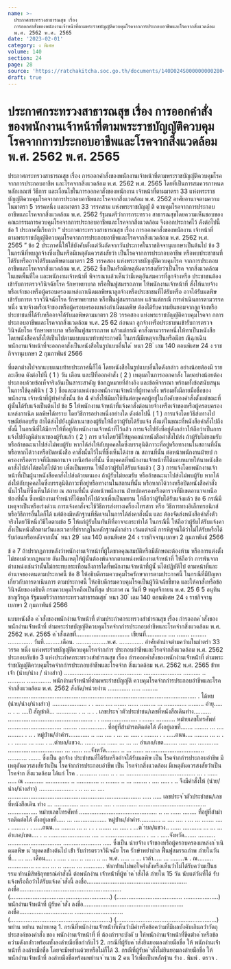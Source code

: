 ```yaml
---
name: >-
  ประกาศกระทรวงสาธารณสุข เรื่อง
  การออกคำสั่งของพนักงานเจ้าหน้าที่ตามพระราชบัญญัติควบคุมโรคจากการประกอบอาชีพและโรคจากสิ่งแวดล้อม
  พ.ศ. 2562 พ.ศ. 2565
date: '2023-02-01'
category: ง พิเศษ
volume: 140
section: 24
page: 28
source: 'https://ratchakitcha.soc.go.th/documents/140D024S0000000002804.pdf'
draft: true
---
```


# ประกาศกระทรวงสาธารณสุข เรื่อง การออกคำสั่งของพนักงานเจ้าหน้าที่ตามพระราชบัญญัติควบคุมโรคจากการประกอบอาชีพและโรคจากสิ่งแวดล้อม พ.ศ. 2562 พ.ศ. 2565

ประกาศกระทรวงสาธารณสุข เรื่อง การออกคำสั่งของพนักงานเจ้าหน้าที่ตามพระราชบัญญัติควบคุมโรคจากการประกอบอาชีพ และโรคจากสิ่งแวดล้อม พ.ศ. 2562 พ.ศ. 2565 โดยที่เป็นการสมควรกาหนดหลักเกณฑ์ วิธีการ และเงื่อนไขในการออกคาสั่งของพนักงาน เจ้าหน้าที่ตามมาตรา 33 แห่งพระราชบัญญัติควบคุมโรคจากการประกอบอาชีพและโรคจากสิ่งแวดล้อม พ.ศ. 2562 อาศัยอานาจตามความในมาตรา 5 วรรคหนึ่ง และมาตรา 33 วรรคสาม แห่งพระราชบัญญั ติ ควบคุมโรคจากการประกอบอาชีพและโรคจากสิ่งแวดล้อม พ.ศ. 2562 รัฐมนตรีว่าการกระทรวง สาธารณสุขโดยความเห็นชอบของคณะกรรมการควบคุมโรคจากการประกอบอาชีพและโรคจากสิ่งแวดล้อม จึงออกประกาศไว้ ดังต่อไปนี้ ข้อ 1 ประกาศนี้เรียกว่า “ ประกาศกระทรวงสาธารณสุข เรื่อง การออกคาสั่งของพนักงาน เจ้าหน้าที่ตามพระราชบัญญัติควบคุมโรคจากการประกอบอาชีพและโรคจากสิ่งแวดล้อม พ.ศ. 2562 พ.ศ. 2565 ” ข้อ 2 ประกาศนี้ให้ใช้บังคับตั้งแต่วันถัดจากวันประกาศในราชกิจจานุเบกษาเป็นต้นไป ข้อ 3 ในกรณีที่พบลูกจ้างซึ่งเป็นหรือมีเหตุอันควรสงสัยว่า เป็นโรคจากการประกอบอาชีพ หรือพบประชาชนที่ได้รับหรืออาจได้รับมลพิษตามมาตรา 28 วรรคสอง แห่งพระราชบัญญัติควบคุมโรค จากการประกอบอาชีพและโรคจากสิ่งแวดล้อม พ.ศ. 2562 ซึ่งเป็นหรือมีเหตุอันควรสงสัยว่าเป็นโรค จากสิ่งแวดล้อมในเขตพื้นที่ใด และพนักงานเจ้าหน้าที่ พิจารณาแล้วเห็นว่ามีเหตุอันสมควรที่ลูกจ้างหรือ ประชาชนต้องเข้ารับการตรวจวินิจฉัยโรค รักษาพยาบาล หรือฟื้นฟูสมรรถภาพ ให้พนักงานเจ้าหน้าที่ สั่งให้นายจ้างหรือเจ้าของหรือผู้ครอบครองแหล่งกาเนิดมลพิษนาลูกจ้างหรือประชาชนที่ได้รับหรือ อาจได้รับมลพิษ เข้ารับการต รวจวินิจฉัยโรค รักษาพยาบาล หรือฟื้นฟูสมรรถภาพ แล้วแต่กรณี การดำเนินการตามวรรคหนึ่ง นายจ้างหรือเจ้าของหรือผู้ครอบครองแหล่งกำเนิดมลพิษ ต้องได้รับความยินยอมจากลูกจ้างหรือประชาชนที่ได้รับหรืออาจได้รับมลพิษตามมาตรา 28 วรรคสอง แห่งพระราชบัญญัติควบคุมโรคจา กการประกอบอาชีพและโรคจากสิ่งแวดล้อม พ.ศ. 25 62 ก่อนนา ลูกจ้างหรือประชาชนเข้ารับการตรวจวินิจฉัยโรค รักษาพยาบาล หรือฟื้นฟูสมรรถภาพ แล้วแต่กรณี คาสั่งตามวรรคหนึ่งให้ทาเป็นหนังสือ โดยหนังสือคาสั่งให้เป็นไปตามแบบแนบท้ายประกาศนี้ ในกรณีมีเหตุจาเป็นหรือมีกร ณีฉุกเฉิน พนักงานเจ้าหน้าที่จะออกคาสั่งเป็นหนังสือในรูปแบบอื่นใด ้ หนา 28 ่ เลม 140 ตอนพิเศษ 24 ง ราชกิจจานุเบกษา 2 กุมภาพันธ์ 2566

ที่แตกต่างไปจากแบบแนบท้ายประกาศนี้ก็ได้ โดยหนังสือในรูปแบบอื่นใดดังกล่าว อย่างน้อยต้องมี รายละเอียด ดังต่อไปนี้ ( 1 ) วัน เดือน และปีที่ออกคำสั่ง ( 2 ) เหตุผลในการออกคาสั่ง โดยอย่างน้อยต้องประกอบด้วยข้อเท็จจริงอันเป็นสาระสาคัญ ข้อกฎหมายที่อ้างอิง และข้อพิจารณา พร้อมทั้งข้อสนับสนุนในการใช้ดุลพินิจ ( 3 ) ชื่อและตาแหน่งของพนักงานเจ้าหน้าที่ผู้ทาคาสั่ง พร้อมทั้งมีลายมือชื่อของพนักงาน เจ้าหน้าที่ผู้ทำคำสั่งนั้น ข้อ 4 คำสั่งให้มีผลใช้ยันต่อบุคคลผู้อยู่ในบังคับของคำสั่งตั้งแต่ขณะที่ผู้นั้นได้รับแจ้งเป็นต้นไป ข้อ 5 ให้พนักงานเจ้าหน้าที่แจ้งคาสั่งต่อนายจ้างหรือเจ้าของหรือผู้ครอบครองแหล่งกาเนิด มลพิษได้ทราบ โดยวิธีการอย่างหนึ่งอย่างใด ดังต่อไปนี้ ( 1 ) การแจ้งโดยวิธีส่งทางไป รษณีย์ตอบรับ ถ้าได้ส่งไปยังภูมิลาเนาของผู้รับให้ถือว่าผู้รับได้รับแจ้ง ตั้งแต่ในขณะที่หนังสือคำสั่งไปถึง ทั้งนี้ ในกรณีที่ได้มีการให้ที่อยู่กับพนักงานเจ้าหน้าที่ไว้แล้ว การแจ้งไปยังที่อยู่ดังกล่าวให้ถือว่าเป็นการแจ้งไปยังภูมิลำเนาของผู้รับแล้ว ( 2 ) การ แจ้งโดยวิธีให้บุคคลนำหนังสือคำสั่งไปส่ง ถ้าผู้รับไม่ยอมรับหรือถ้าขณะนาไปส่งไม่พบผู้รับ หากได้ส่งให้กับบุคคลใดซึ่งบรรลุนิติภาวะที่อยู่หรือทางานในสถานที่นั้น หรือหากได้วางหรือปิดหนังสือ คาสั่งนั้นไว้ในที่ซึ่งเห็นได้ง่าย ณ สถานที่นั้น ต่อหน้าพนักงานฝ่ายป กครองหรือตารวจที่มีเขตอานาจ เหนือท้องที่นั้น ซึ่งบุคคลที่พนักงานเจ้าหน้าที่ได้มอบหมายให้นาหนังสือคาสั่งไปส่งได้ขอให้ไปด้วย เพื่อเป็นพยาน ให้ถือว่าผู้รับได้รับแจ้งแล้ว ( 3 ) การแจ้งโดยพนักงานเจ้าหน้าที่เป็นผู้นาหนังสือคาสั่งไปส่งด้วยตนเอง ถ้าผู้รับไม่ยอมรับ หรือถ้าขณะนาไปส่งไม่พบผู้รับ หากได้ส่งให้กับบุคคลใดซึ่งบรรลุนิติภาวะที่อยู่หรือทางานในสถานที่นั้น หรือหากได้วางหรือปิดหนังสือคำสั่งนั้นไว้ในที่ซึ่งเห็นได้ง่าย ณ สถานที่นั้น ต่อหน้าพนักงาน ฝ่ายปกครองหรือตารวจที่มีเขตอานาจเหนือท้องที่นั้น ซึ่งพนักงานเจ้ำหน้าที่ได้ขอให้ไปด้วยเพื่อเป็นพยาน ให้ถือว่าผู้รับได้รับแจ้งแล้ว ข้อ 6 กรณีมีเหตุจาเป็นหรือเร่งด่วน การแจ้งคาสั่งจะใช้วิธีการส่งทางเครื่องโทรสาร หรือ วิธีการทางอิเล็กทรอนิกส์ หรือวิธีการอื่นใดก็ได้ แต่ต้องมีหลักฐานที่ชัดเจนในการได้ส่งคาสั่งนั้น และ ต้องจัดส่งหนังสือคำสั่งตัวจริงโดยวิธีหนึ่งวิธีใดตามข้อ 5 ให้แก่ผู้รับในทันทีที่อาจจะกระทำได้ ในกรณีนี้ ให้ถือว่าผู้รับได้รับแจ้งคาสั่งเป็นหนังสือตามวันและเวลาที่ปรากฏในหลักฐานดังกล่าว เว้นแต่จะมี การพิสูจน์ได้ว่าไม่ได้รับหรือได้รับก่อนหรือหลังจากนั้น ้ หนา 29 ่ เลม 140 ตอนพิเศษ 24 ง ราชกิจจานุเบกษา 2 กุมภาพันธ์ 2566

ข้ อ 7 ถ้าปรากฏภายหลังว่าพนักงานเจ้าหน้าที่ผู้ใดขาดคุณสมบัติหรือมีลักษณะต้องห้าม หรือการแต่งตั้งไม่ชอบด้วยกฎหมาย อันเป็นเหตุให้ผู้นั้นต้องพ้นจากตาแหน่งพนักงานเจ้าหน้าที่ ให้ถือว่า การพ้นจากตำแหน่งเช่นว่านั้นไม่กระทบกระเทือนถึงการใดที่พนักงานเจ้าหน้าที่ผู้นั้ นได้ปฏิบัติไป ตามหน้าที่และอำนาจของตนตามประกาศนี้ ข้อ 8 ให้อธิบดีกรมควบคุมโรครักษาการตามประกาศนี้ ในกรณีที่มีปัญหาเกี่ยวกับการดาเนินการ ตามประกาศนี้ ให้อธิบดีกรมควบคุมโรคเป็นผู้วินิจฉัยชี้ขาด และให้คาสั่งหรือข้อวินิจฉัยของอธิบดี กรมควบคุมโรคถือเป็นที่สุด ประกาศ ณ วันที่ 9 พฤศจิกายน พ.ศ. 25 6 5 อนุทิน ชาญวีรกูล รัฐมนตรีว่าการกระทรวงสาธารณสุข ้ หนา 30 ่ เลม 140 ตอนพิเศษ 24 ง ราชกิจจานุเบกษา 2 กุมภาพันธ์ 2566

แบบหนังสือ ค ําสั่งของพนักงํานเจ้ําหน้ําที่ ตํามประกําศกระทรวงสําธํารณสุข เรื่อง กํารออกค ําสั่งของพนักงํานเจ้ําหน้ําที่ ตํามพระรําชบัญญัติควบคุมโรคจํากกํารประกอบอําชีพและโรคจํากสิ่งแวดล้อม พ.ศ. 2562 พ.ศ. 2565 ค ําสั่งเลขที่............................... เขียนที่............ .... ....... ......... .............. วันที่..........เดือน. ..................พ.ศ. .............. อําศัยอํานําจตํามควํามในมําตรํา 33 วรรค หนึ่ง แห่งพระรําชบัญญัติควบคุมโรคจํากกําร ประกอบอําชีพและโรคจํากสิ่งแวดล้อม พ.ศ. 2562 ประกอบกับข้อ 3 แห่งประกําศกระทรวงสําธํารณสุข เรื่อง กํารออกคําสั่งของพนักงํานเจ้ําหน้ําที่ ตํามพระรําชบัญญัติควบคุมโรคจํากกํารประกอบอําชีพและโรคจําก สิ่งแวดล้อม พ.ศ. 2562 พ.ศ. 2565 ข้ําพเจ้ํา (นําย/นําง / นํางสําว) ............................ ................ ...................... .......... .. .......... .............. พนักงํานเจ้ําหน้ําที่ตํามพระรําชบัญญัติ ควบคุมโรคจํากกํารประกอบอําชีพและโรคจํากสิ่งแวดล้อม พ.ศ. 2562 สังกัด/หน่วยงําน ............. ..... ......... ............................................................................................................. . ได้พบ (นําย/นําง/นํางสําว) .................... . . ..... .... ....... ...... ......... ... ............. ......... อํายุ..... .. . .. ....ปี สัญชําติ... ............ . .. .. . . เลขประจ ําตัวประชําชน/เลขที่หนังสือเดินทําง.......... ................................................. . . ..................... . ....... ........... หมํายเลขโทรศัพท์ ............................... ........ ................ ที่อยู่ที่สํามํารถติดต่อได้ ตั้งอยู่เลขที่....... ........ ... .... ......... . .. . หมู่บ้ําน/อําคําร............ .. .... .... . ... ... ..... . ........ . . .....ถนน.... ........ ... .. . . . ....... ... ..... . ...ตําบล/แขวง.. ...... ..... ...... ... ... ... อําเภอ/เขต........ ..... .... ............ ................................ ... ...... ....จังหวัด........ .. ... ...... .................................. ........... ....... ซึ่งเป็น ลูกจ้ําง ประชําชนที่ได้รับหรืออําจได้รับมลพิษ เป็น โรคจํากกํารประกอบอําชีพ มีเหตุอันควรสงสัยว่ําเป็น โรคจํากกํารประกอบอําชีพ เป็น โรคจํากสิ่งแวดล้อม มีเหตุอันควรสงสัยว่ําเป็น โรคจําก สิ่งแวดล้อม ได้แก่ โรค . .......... ...... .. . ... ........................................ ... . ...... ..... ณ ........... .............. .. ............. .. ........ .. ... ........ . .... ..... . .. จึงมีคําสั่งให้ (นําย/นําง/นํางสําว) .................... . .. ... ... .... ............................................................................. ..... ..... เลขประจ ําตัวประชําชน/เลขที่หนังสือเดิน ทําง ... .............. ..... ....... .... . ............ ....................................... ................. หมํายเลขโทรศัพท์ ............................................. .. ... ...... ........ ที่อยู่ที่สํามํารถติดต่อได้ ตั้งอยู่เลขที่..... ... ................... หมู่บ้ําน/อําคําร............ .. .... .... . ... ... ....... .... . ........ . . .....ถนน.... ........ ... .. . . . ....... ... ..... . ...ต ําบล/แขวง.. ...... ........... ... ... ... อําเภอ/เขต.... . .. ........................ .... .. ....................... . ... . .....จังหวัด....... .......... ............................... ...................... ..... ซึ่งเป็น นํายจ้ําง เจ้ําของหรือผู้ครอบครองแหล่งก ําเนิดมลพิษ น ําบุคคลข้ํางต้นไป เข้ํา รับกํารตรวจวินิจฉัย โรค รักษําพยําบําล ฟื้นฟูสมรรถภําพ ภํายในวันที่... ... .... เดือน.... . ..... . .... .. ...... .. ... พ.ศ. ..... .. ... เวลํา..... ... ........น . ณ......... ............... ... .... ... .. ....... ... ............ หํากท่ํานไม่พอใจคําสั่งหรือเห็นว่ําไม่ได้รับควํามเป็นธ รรม ท่ํานมีสิทธิอุทธรณ์คําสั่งนี้ ต่อพนักงําน เจ้ําหน้ําที่ผู้ท ําค ําสั่งได้ ภํายใน 15 วัน นับแต่วันที่ได้ รับ แจ้งหรือถือว่ําได้รับแจ้งค ําสั่งนี้ ลงชื่อ.......................................................... ลงชื่อ........................................................... (..........................................................) (...................................... ....................) พนักงํานเจ้ําหน้ําที่ ผู้รับค ําสั่ง ลงชื่อ.......................................................... ลงชื่อ............................... ............................ (..........................................................) (..........................................................) พยําน พยําน หมํายเหตุ 1. กรณีที่พนักงํานเจ้ําหน้ําที่เห็นว่ํามีคําหรือข้อควํามที่มีผลบังคับเกินกว่ําวัตถุประสงค์ของคําสั่ง ของ พนักงํานเจ้ําหน้ําที่ ที่ ต้องกํารจะบังคั บ ให้พนักงํานเจ้ําหน้ําที่ขีดฆ่ําค ําหรือข้อควํามดังกล่ําวพร้อมทั้งลงลํายมือชื่อกํากับไว้ 2. กรณีที่ผู้รับค ําสั่งยินยอมลงลํายมือชื่อ ให้ พนักงํานเจ้ําหน้ําที่ ลงลํายมือชื่อ โดยจะมีพยํานด้วยหรือไม่ก็ได้ 3. กรณีที่ผู้รับค ําสั่งไม่ยินยอมลงลํายมือชื่อ ให้ พนักงํานเจ้ําหน้ําที่ ลงลํายมือชื่อพร้อมพยํานจ ํานวน 2 คน ไว้เพื่อเป็นหลักฐําน ร่ําง . พิมพ์ . ตรวจ .
